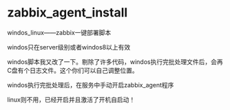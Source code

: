 # zabbix_agent_install
windos_linux——zabbix一键部署脚本

windos只在server级别或者windos8以上有效

windos脚本我又改了一下。剔除了许多代码，windos执行完批处理文件后，会再C盘有个日志文件。这个你们可以自己调整位置。

windos执行完批处理后，在服务中手动开启zabbix_agent程序

linux则不用，已经开启并且激活了开机自启动！
